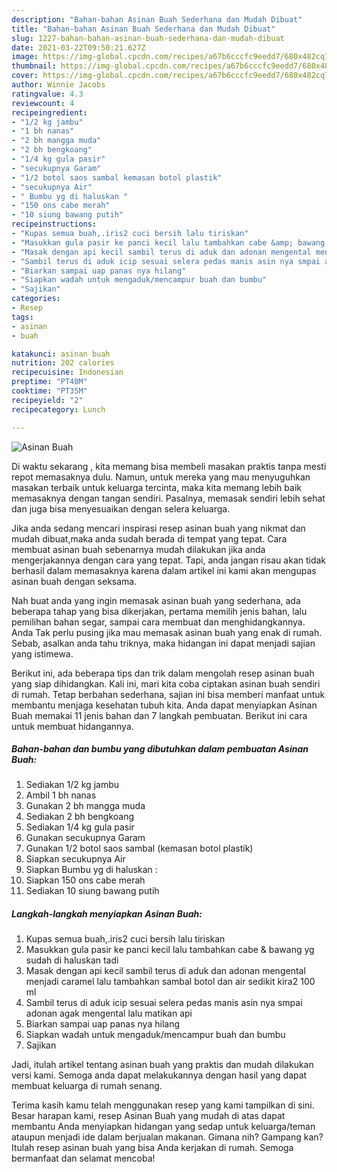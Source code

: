 ```yaml
---
description: "Bahan-bahan Asinan Buah Sederhana dan Mudah Dibuat"
title: "Bahan-bahan Asinan Buah Sederhana dan Mudah Dibuat"
slug: 1227-bahan-bahan-asinan-buah-sederhana-dan-mudah-dibuat
date: 2021-03-22T09:50:21.627Z
image: https://img-global.cpcdn.com/recipes/a67b6cccfc9eedd7/680x482cq70/asinan-buah-foto-resep-utama.jpg
thumbnail: https://img-global.cpcdn.com/recipes/a67b6cccfc9eedd7/680x482cq70/asinan-buah-foto-resep-utama.jpg
cover: https://img-global.cpcdn.com/recipes/a67b6cccfc9eedd7/680x482cq70/asinan-buah-foto-resep-utama.jpg
author: Winnie Jacobs
ratingvalue: 4.3
reviewcount: 4
recipeingredient:
- "1/2 kg jambu"
- "1 bh nanas"
- "2 bh mangga muda"
- "2 bh bengkoang"
- "1/4 kg gula pasir"
- "secukupnya Garam"
- "1/2 botol saos sambal kemasan botol plastik"
- "secukupnya Air"
- " Bumbu yg di haluskan "
- "150 ons cabe merah"
- "10 siung bawang putih"
recipeinstructions:
- "Kupas semua buah,.iris2 cuci bersih lalu tiriskan"
- "Masukkan gula pasir ke panci kecil lalu tambahkan cabe &amp; bawang yg sudah di haluskan tadi"
- "Masak dengan api kecil sambil terus di aduk dan adonan mengental menjadi caramel lalu tambahkan sambal botol dan air sedikit kira2 100 ml"
- "Sambil terus di aduk icip sesuai selera pedas manis asin nya smpai adonan agak mengental lalu matikan api"
- "Biarkan sampai uap panas nya hilang"
- "Siapkan wadah untuk mengaduk/mencampur buah dan bumbu"
- "Sajikan"
categories:
- Resep
tags:
- asinan
- buah

katakunci: asinan buah 
nutrition: 202 calories
recipecuisine: Indonesian
preptime: "PT40M"
cooktime: "PT35M"
recipeyield: "2"
recipecategory: Lunch

---
```



![Asinan Buah](https://img-global.cpcdn.com/recipes/a67b6cccfc9eedd7/680x482cq70/asinan-buah-foto-resep-utama.jpg)

Di waktu  sekarang , kita memang bisa membeli masakan praktis tanpa mesti repot memasaknya dulu. Namun, untuk mereka yang mau menyuguhkan masakan terbaik untuk keluarga tercinta, maka kita memang lebih baik memasaknya dengan tangan sendiri. Pasalnya, memasak sendiri lebih sehat dan juga bisa menyesuaikan dengan selera keluarga.

Jika anda sedang mencari inspirasi resep asinan buah yang nikmat dan mudah dibuat,maka anda sudah berada di tempat yang tepat. Cara membuat asinan buah  sebenarnya mudah dilakukan jika anda mengerjakannya dengan cara yang tepat. Tapi, anda jangan risau akan tidak berhasil dalam memasaknya 
karena dalam artikel ini kami akan mengupas asinan buah dengan seksama.  



Nah buat anda yang ingin memasak asinan buah yang sederhana, ada beberapa tahap yang bisa dikerjakan, pertama memilih jenis bahan, lalu pemilihan bahan segar, sampai cara membuat dan menghidangkannya. Anda Tak perlu pusing jika mau memasak asinan buah yang enak di rumah. Sebab, asalkan anda  tahu triknya, maka hidangan ini dapat menjadi sajian yang istimewa.

Berikut ini, ada beberapa tips dan trik dalam mengolah resep asinan buah yang siap dihidangkan. Kali ini, mari kita coba ciptakan asinan buah sendiri di rumah. Tetap berbahan sederhana, sajian ini bisa memberi manfaat untuk membantu menjaga kesehatan tubuh kita. Anda dapat menyiapkan Asinan Buah memakai 11 jenis bahan dan 7 langkah pembuatan. Berikut ini cara untuk membuat hidangannya.

<!--inarticleads1-->

##### Bahan-bahan dan bumbu yang dibutuhkan dalam pembuatan Asinan Buah:

1. Sediakan 1/2 kg jambu
1. Ambil 1 bh nanas
1. Gunakan 2 bh mangga muda
1. Sediakan 2 bh bengkoang
1. Sediakan 1/4 kg gula pasir
1. Gunakan secukupnya Garam
1. Gunakan 1/2 botol saos sambal (kemasan botol plastik)
1. Siapkan secukupnya Air
1. Siapkan  Bumbu yg di haluskan :
1. Siapkan 150 ons cabe merah
1. Sediakan 10 siung bawang putih




<!--inarticleads2-->

##### Langkah-langkah menyiapkan Asinan Buah:

1. Kupas semua buah,.iris2 cuci bersih lalu tiriskan
1. Masukkan gula pasir ke panci kecil lalu tambahkan cabe &amp; bawang yg sudah di haluskan tadi
1. Masak dengan api kecil sambil terus di aduk dan adonan mengental menjadi caramel lalu tambahkan sambal botol dan air sedikit kira2 100 ml
1. Sambil terus di aduk icip sesuai selera pedas manis asin nya smpai adonan agak mengental lalu matikan api
1. Biarkan sampai uap panas nya hilang
1. Siapkan wadah untuk mengaduk/mencampur buah dan bumbu
1. Sajikan




Jadi, itulah artikel tentang  asinan buah  yang praktis dan mudah dilakukan versi kami. Semoga anda dapat melakukannya dengan hasil yang dapat membuat keluarga di rumah senang. 

Terima kasih kamu telah menggunakan resep yang kami tampilkan di sini. Besar harapan kami, resep  Asinan Buah yang mudah di atas dapat membantu Anda menyiapkan hidangan yang sedap untuk keluarga/teman ataupun menjadi ide dalam berjualan makanan. Gimana nih? Gampang kan? Itulah resep asinan buah yang bisa Anda kerjakan di rumah. Semoga bermanfaat dan selamat mencoba!

